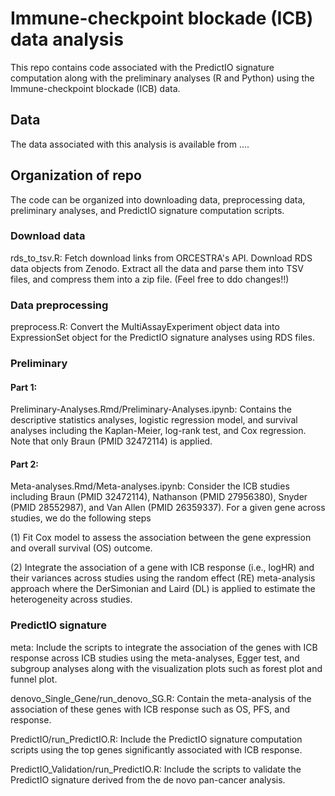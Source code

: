 # Immune-checkpoint blockade (ICB) data analysis

This repo contains code associated with the PredictIO signature computation along with the preliminary analyses (R and Python) using the Immune-checkpoint blockade (ICB) data.

## Data

The data associated with this analysis is available from ....

## Organization of repo

The code can be organized into downloading data, preprocessing data, preliminary analyses, and PredictIO signature computation scripts. 

### Download data

rds_to_tsv.R: Fetch download links from ORCESTRA's API. Download RDS data objects from Zenodo. Extract all the data and parse them into TSV files, and compress them into a zip file. (Feel free to ddo changes!!)

### Data preprocessing

preprocess.R: Convert the MultiAssayExperiment object data into ExpressionSet object for the PredictIO signature analyses using RDS files. 

### Preliminary 

#### Part 1: 

Preliminary-Analyses.Rmd/Preliminary-Analyses.ipynb: Contains the descriptive statistics analyses, logistic regression model, and survival analyses including the Kaplan-Meier, log-rank test, and Cox regression. Note that only Braun (PMID 32472114) is applied. 

#### Part 2: 

Meta-analyses.Rmd/Meta-analyses.ipynb: Consider the ICB studies including Braun (PMID 32472114), Nathanson (PMID 27956380), Snyder (PMID 28552987), and Van Allen (PMID 26359337). For a given gene across studies, we do the following steps 

(1) Fit Cox model to assess the association between the gene expression and overall survival (OS) outcome.

(2) Integrate the association of a gene with ICB response (i.e., logHR) and their variances across studies using the random effect (RE) meta-analysis approach where the DerSimonian and Laird (DL) is applied to estimate the heterogeneity across studies. 

### PredictIO signature

meta: Include the scripts to integrate the association of the genes with ICB response across ICB studies using the meta-analyses, Egger test, and subgroup analyses along with the visualization plots such as forest plot and funnel plot. 

denovo_Single_Gene/run_denovo_SG.R: Contain the meta-analysis of the association of these genes with ICB response such as OS, PFS, and response. 

PredictIO/run_PredictIO.R: Include the PredictIO signature computation scripts using the top genes significantly associated with ICB response.


PredictIO_Validation/run_PredictIO.R: Include the scripts to validate the PredictIO signature derived from the de novo pan-cancer analysis.




